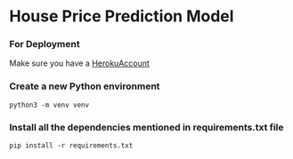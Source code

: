 # House Price Prediction Model

### For Deployment

Make sure you have a [HerokuAccount](https://heroku.com)

### Create a new Python environment

```
python3 -m venv venv
```

### Install all the dependencies mentioned in requirements.txt file

```
pip install -r requirements.txt
```
